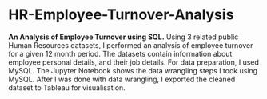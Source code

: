 # HR-Employee-Turnover-Analysis
**An Analysis of Employee Turnover using SQL.**
Using 3 related public Human Resources datasets, I performed an analysis of employee turnover for a given 12 month period. The datasets contain information about employee personal details, and their job details. For data preparation, I used MySQL. The Jupyter Notebook shows the data wrangling steps I took using MySQL. After I was done with data wrangling, I exported the cleaned dataset to Tableau for visualisation.

